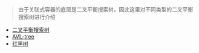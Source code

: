> 由于关联式容器的底层是二叉平衡搜索树，因此这里对不同类型的二叉平衡搜索树进行介绍
>  
* [二叉平衡搜索树](/chpter5/balancebinarytree.md)
* [AVL-tree](/chpter5/AVL-tree.md)  
* [红黑树](/chpter5/RB-tree.md)